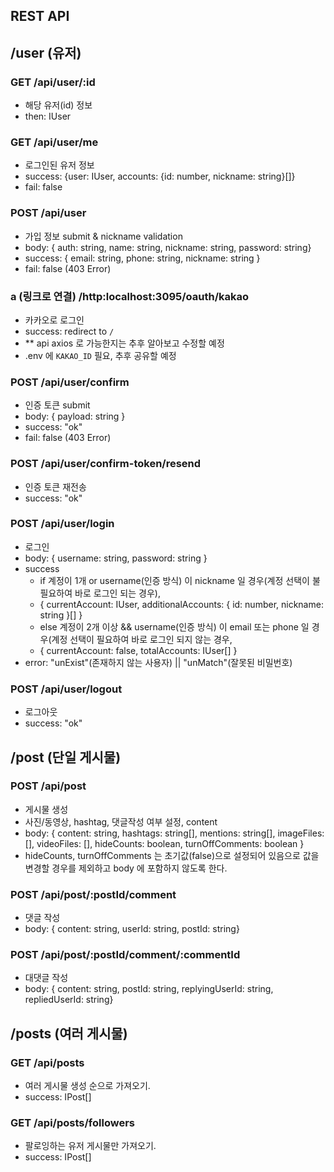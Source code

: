 ## REST API

## /user (유저)

### GET /api/user/:id
- 해당 유저(id) 정보
- then: IUser

### GET /api/user/me 
- 로그인된 유저 정보
- success: {user: IUser, accounts: {id: number, nickname: string}[]}
- fail: false

### POST /api/user
- 가입 정보 submit & nickname validation
- body: { auth: string, name: string, nickname: string, password: string}
- success: { email: string, phone: string, nickname: string }
- fail: false (403 Error)

### a (링크로 연결) /http:localhost:3095/oauth/kakao
- 카카오로 로그인
- success: redirect to `/`
- ** api axios 로 가능한지는 추후 알아보고 수정할 예정
- .env 에 `KAKAO_ID` 필요, 추후 공유할 예정

### POST /api/user/confirm 
- 인증 토큰 submit
- body: { payload: string }
- success: "ok"
- fail: false (403 Error)

### POST /api/user/confirm-token/resend
- 인증 토큰 재전송
- success: "ok"

### POST /api/user/login
- 로그인
- body: { username: string, password: string }
- success
  - if 계정이 1개 or username(인증 방식) 이 nickname 일 경우(계정 선택이 불필요하여 바로 로그인 되는 경우), 
  - { currentAccount: IUser, additionalAccounts: { id: number, nickname: string }[] }
  - else 계정이 2개 이상 && username(인증 방식) 이 email 또는 phone 일 경우(계정 선택이 필요하여 바로 로그인 되지 않는 경우, 
  - { currentAccount: false, totalAccounts: IUser[] }
- error: "unExist"(존재하지 않는 사용자) || "unMatch"(잘못된 비밀번호)


### POST /api/user/logout
- 로그아웃
- success: "ok"


## /post (단일 게시물)

### POST /api/post 
- 게시물 생성
- 사진/동영상, hashtag, 댓글작성 여부 설정, content
- body: { content: string, hashtags: string[], mentions: string[], imageFiles: [], videoFiles: [], hideCounts: boolean, turnOffComments: boolean }
- hideCounts, turnOffComments 는 초기값(false)으로 설정되어 있음으로 값을 변경할 경우를 제외하고 body 에 포함하지 않도록 한다.


### POST /api/post/:postId/comment
- 댓글 작성
- body: { content: string, userId: string, postId: string}

### POST /api/post/:postId/comment/:commentId
- 대댓글 작성
- body: { content: string, postId: string, replyingUserId: string, repliedUserId: string}

## /posts (여러 게시물)

### GET /api/posts
- 여러 게시물 생성 순으로 가져오기.
- success: IPost[]

### GET /api/posts/followers 
- 팔로잉하는 유저 게시물만 가져오기.
- success: IPost[]